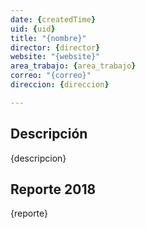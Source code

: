 ```yaml
---
date: {createdTime}
uid: {uid}
title: "{nombre}"
director: {director}
website: "{website}"
area_trabajo: {area_trabajo}
correo: "{correo}"
direccion: {direccion}

---
```


## Descripción

{descripcion}

## Reporte 2018

{reporte}

